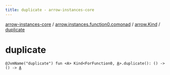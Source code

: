 ```yaml
---
title: duplicate - arrow-instances-core
---
```


[arrow-instances-core](../../index.html) / [arrow.instances.function0.comonad](../index.html) / [arrow.Kind](index.html) / [duplicate](./duplicate.html)

# duplicate

`@JvmName("duplicate") fun <A> Kind<ForFunction0, `[`A`](duplicate.html#A)`>.duplicate(): () -> () -> `[`A`](duplicate.html#A)